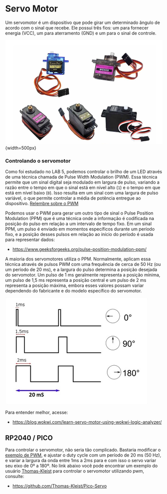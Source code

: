 # Servo Motor

Um servomotor é um dispositivo que pode girar um determinado ângulo de acordo com o sinal que recebe. Ele possui três fios: um para fornecer energia (VCC), um para aterramento (GND) e um para o sinal de controle.

![Tipos de Servomotor](imgs-ppm-servomotor/Tipos_de_Servomotor.jpg){width=500px}

### Controlando o servomotor

Como foi estudado no LAB 5, podemos controlar o brilho de um LED através de uma técnica chamada de Pulse Width Modulation (PWM). Essa técnica permite que um sinal digital seja modulado em largura de pulso, variando a razão entre o tempo em que o sinal está em nível alto (`1`) e o tempo em que está em nível baixo (`0`). Isso resulta em um sinal com uma largura de pulso variável, o que permite controlar a média de potência entregue ao dispositivo. [Relembre sobre o PWM](https://insper-embarcados.github.io/site/rp2040/rp2040-pwm/)

Podemos usar o PWM para gerar um outro tipo de sinal o Pulse Position Modulation (PPM) que é uma técnica onde a informação é codificada na posição do pulso em relação a um intervalo de tempo fixo. Em um sinal PPM, um pulso é enviado em momentos específicos durante um período fixo, e a posição desses pulsos em relação ao início do período é usada para representar dados:

- https://www.geeksforgeeks.org/pulse-position-modulation-ppm/

A maioria dos servomotores utiliza o PPM. Normalmente, aplicam essa técnica através de pulsos PWM com uma frequência de cerca de 50 Hz (ou um período de 20 ms), e a largura do pulso determina a posição desejada do servomotor. Um pulso de 1 ms geralmente representa a posição mínima, um pulso de 1,5 ms representa a posição central e um pulso de 2 ms representa a posição máxima, embora esses valores possam variar dependendo do fabricante e do modelo específico do servomotor.

![PPM Servomotor](imgs-ppm-servomotor/ppmSERVO.jpg)

Para entender melhor, acesse:

- https://blog.wokwi.com/learn-servo-motor-using-wokwi-logic-analyzer/

## RP2040 / PICO

Para controlar o servomotor, não seria tão complicado. Bastaria modificar o [exemplo de PWM](https://github.com/raspberrypi/pico-examples/tree/master/pwm/hello_pwm), e ajustar o duty cycle com um período de 20 ms (50 Hz), e variar a largura da onda entre 1ms a 2ms para e com isso o servo variar seu eixo de 0º a 180º. No link abaixo você pode encontrar um exemplo do usuário [Thomas-Kleist](https://github.com/thomas-kleist) para controlar o servomotor utilizando pwm, consulte:

- https://github.com/Thomas-Kleist/Pico-Servo
